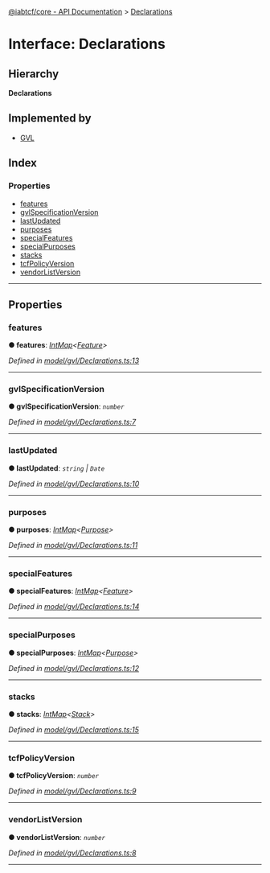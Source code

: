 [@iabtcf/core - API Documentation](../README.md) > [Declarations](../interfaces/declarations.md)

# Interface: Declarations

## Hierarchy

**Declarations**

## Implemented by

* [GVL](../classes/gvl.md)

## Index

### Properties

* [features](declarations.md#features)
* [gvlSpecificationVersion](declarations.md#gvlspecificationversion)
* [lastUpdated](declarations.md#lastupdated)
* [purposes](declarations.md#purposes)
* [specialFeatures](declarations.md#specialfeatures)
* [specialPurposes](declarations.md#specialpurposes)
* [stacks](declarations.md#stacks)
* [tcfPolicyVersion](declarations.md#tcfpolicyversion)
* [vendorListVersion](declarations.md#vendorlistversion)

---

## Properties

<a id="features"></a>

###  features

**● features**: *[IntMap](intmap.md)<[Feature](feature.md)>*

*Defined in [model/gvl/Declarations.ts:13](https://github.com/chrispaterson/iabtcf/blob/f683445/modules/core/src/model/gvl/Declarations.ts#L13)*

___
<a id="gvlspecificationversion"></a>

###  gvlSpecificationVersion

**● gvlSpecificationVersion**: *`number`*

*Defined in [model/gvl/Declarations.ts:7](https://github.com/chrispaterson/iabtcf/blob/f683445/modules/core/src/model/gvl/Declarations.ts#L7)*

___
<a id="lastupdated"></a>

###  lastUpdated

**● lastUpdated**: *`string` \| `Date`*

*Defined in [model/gvl/Declarations.ts:10](https://github.com/chrispaterson/iabtcf/blob/f683445/modules/core/src/model/gvl/Declarations.ts#L10)*

___
<a id="purposes"></a>

###  purposes

**● purposes**: *[IntMap](intmap.md)<[Purpose](purpose.md)>*

*Defined in [model/gvl/Declarations.ts:11](https://github.com/chrispaterson/iabtcf/blob/f683445/modules/core/src/model/gvl/Declarations.ts#L11)*

___
<a id="specialfeatures"></a>

###  specialFeatures

**● specialFeatures**: *[IntMap](intmap.md)<[Feature](feature.md)>*

*Defined in [model/gvl/Declarations.ts:14](https://github.com/chrispaterson/iabtcf/blob/f683445/modules/core/src/model/gvl/Declarations.ts#L14)*

___
<a id="specialpurposes"></a>

###  specialPurposes

**● specialPurposes**: *[IntMap](intmap.md)<[Purpose](purpose.md)>*

*Defined in [model/gvl/Declarations.ts:12](https://github.com/chrispaterson/iabtcf/blob/f683445/modules/core/src/model/gvl/Declarations.ts#L12)*

___
<a id="stacks"></a>

###  stacks

**● stacks**: *[IntMap](intmap.md)<[Stack](stack.md)>*

*Defined in [model/gvl/Declarations.ts:15](https://github.com/chrispaterson/iabtcf/blob/f683445/modules/core/src/model/gvl/Declarations.ts#L15)*

___
<a id="tcfpolicyversion"></a>

###  tcfPolicyVersion

**● tcfPolicyVersion**: *`number`*

*Defined in [model/gvl/Declarations.ts:9](https://github.com/chrispaterson/iabtcf/blob/f683445/modules/core/src/model/gvl/Declarations.ts#L9)*

___
<a id="vendorlistversion"></a>

###  vendorListVersion

**● vendorListVersion**: *`number`*

*Defined in [model/gvl/Declarations.ts:8](https://github.com/chrispaterson/iabtcf/blob/f683445/modules/core/src/model/gvl/Declarations.ts#L8)*

___

